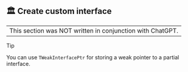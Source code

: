 ## 🏛 Create custom interface

<table><tr><td>
This section was NOT written in conjunction with ChatGPT.
</td></tr></table>

<!-- TODO: Fix this -->

> [!TIP]
> You can use `TWeakInterfacePtr` for storing a weak pointer to a partial interface.
